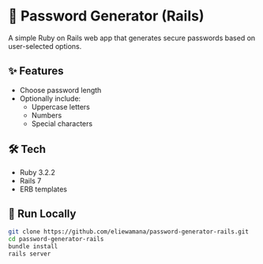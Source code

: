 # 🔐 Password Generator (Rails)

A simple Ruby on Rails web app that generates secure passwords based on user-selected options.

## ✨ Features

- Choose password length
- Optionally include:
  - Uppercase letters
  - Numbers
  - Special characters

## 🛠 Tech

- Ruby 3.2.2
- Rails 7
- ERB templates

## 🚀 Run Locally

```bash
git clone https://github.com/eliewamana/password-generator-rails.git
cd password-generator-rails
bundle install
rails server

